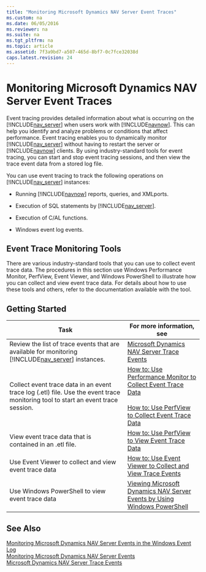 ```yaml
---
title: "Monitoring Microsoft Dynamics NAV Server Event Traces"
ms.custom: na
ms.date: 06/05/2016
ms.reviewer: na
ms.suite: na
ms.tgt_pltfrm: na
ms.topic: article
ms.assetid: 7f3a9bd7-a507-465d-8bf7-0c7fce32038d
caps.latest.revision: 24
---
```

# Monitoring Microsoft Dynamics NAV Server Event Traces
Event tracing provides detailed information about what is occurring on the [!INCLUDE[nav_server](includes/nav_server_md.md)] when users work with [!INCLUDE[navnow](includes/navnow_md.md)]. This can help you identify and analyze problems or conditions that affect performance. Event tracing enables you to dynamically monitor [!INCLUDE[nav_server](includes/nav_server_md.md)] without having to restart the server or [!INCLUDE[navnow](includes/navnow_md.md)] clients. By using industry\-standard tools for event tracing, you can start and stop event tracing sessions, and then view the trace event data from a stored log file.  
  
 You can use event tracing to track the following operations on [!INCLUDE[nav_server](includes/nav_server_md.md)] instances:  
  
-   Running [!INCLUDE[navnow](includes/navnow_md.md)] reports, queries, and XMLports.  
  
-   Execution of SQL statements by [!INCLUDE[nav_server](includes/nav_server_md.md)].  
  
-   Execution of C\/AL functions.  
  
-   Windows event log events.  
  
## Event Trace Monitoring Tools  
 There are various industry\-standard tools that you can use to collect event trace data. The procedures in this section use Windows Performance Monitor, PerfView, Event Viewer, and Windows PowerShell to illustrate how you can collect and view event trace data. For details about how to use these tools and others, refer to the documentation available with the tool.  
  
## Getting Started  
  
|Task|For more information, see|  
|----------|-------------------------------|  
|Review the list of trace events that are available for monitoring [!INCLUDE[nav_server](includes/nav_server_md.md)] instances.|[Microsoft Dynamics NAV Server Trace Events](Microsoft-Dynamics-NAV-Server-Trace-Events.md)|  
|Collect event trace data in an event trace log \(.etl\) file. Use the event trace monitoring tool to start an event trace session.|[How to: Use Performance Monitor to Collect Event Trace Data](../Topic/How%20to:%20Use%20Performance%20Monitor%20to%20Collect%20Event%20Trace%20Data.md)<br /><br /> [How to: Use PerfView to Collect Event Trace Data](../Topic/How%20to:%20Use%20PerfView%20to%20Collect%20Event%20Trace%20Data.md)|  
|View event trace data that is contained in an .etl file.|[How to: Use PerfView to View Event Trace Data](../Topic/How%20to:%20Use%20PerfView%20to%20View%20Event%20Trace%20Data.md)|  
|Use Event Viewer to collect and view event trace data|[How to: Use Event Viewer to Collect and View Trace Events](../Topic/How%20to:%20Use%20Event%20Viewer%20to%20Collect%20and%20View%20Trace%20Events.md)|  
|Use Windows PowerShell to view event trace data|[Viewing Microsoft Dynamics NAV Server Events by Using Windows PowerShell](Monitoring-Microsoft-Dynamics-NAV-Server-Events-in-the-Windows-Event-Log.md#ViewEventsWinPS)|  
  
## See Also  
 [Monitoring Microsoft Dynamics NAV Server Events in the Windows Event Log](Monitoring-Microsoft-Dynamics-NAV-Server-Events-in-the-Windows-Event-Log.md)   
 [Monitoring Microsoft Dynamics NAV Server Events](Monitoring-Microsoft-Dynamics-NAV-Server-Events.md)   
 [Microsoft Dynamics NAV Server Trace Events](Microsoft-Dynamics-NAV-Server-Trace-Events.md)